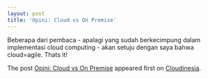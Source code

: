 ```yaml
---
layout: post
title: 'Opini: Cloud vs On Premise'
---
```


<p>Beberapa dari pembaca - apalagi yang sudah berkecimpung dalam implementasi cloud computing - akan setuju dengan saya bahwa cloud=agile. Thats it!</p>
<p>The post <a rel="nofollow" href="https://cloudinesia.com/opini-cloud-vs-on-premise/">Opini: Cloud vs On Premise</a> appeared first on <a rel="nofollow" href="https://cloudinesia.com">Cloudinesia</a>.</p>

